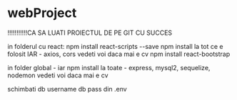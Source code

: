 # webProject

!!!!!!!!!!!CA SA LUATI PROIECTUL DE PE GIT CU SUCCES

in folderul cu react:
npm install react-scripts --save
npm install la tot ce e folosit IAR - axios, cors vedeti voi daca mai e cv
npm install react-bootstrap

in folder global - iar npm install la toate - express, mysql2, sequelize, nodemon vedeti voi daca mai e cv

schimbati db username db pass din .env
